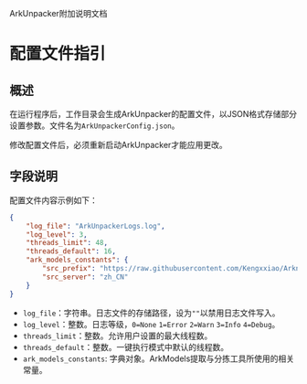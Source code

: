 ArkUnpacker附加说明文档
# 配置文件指引

## 概述
在运行程序后，工作目录会生成ArkUnpacker的配置文件，以JSON格式存储部分设置参数。文件名为`ArkUnpackerConfig.json`。

修改配置文件后，必须重新启动ArkUnpacker才能应用更改。

## 字段说明
配置文件内容示例如下：
```json
{
    "log_file": "ArkUnpackerLogs.log",
    "log_level": 3,
    "threads_limit": 48,
    "threads_default": 16,
    "ark_models_constants": {
        "src_prefix": "https://raw.githubusercontent.com/Kengxxiao/ArknightsGameData/master",
        "src_server": "zh_CN"
    }
}
```
- `log_file`：字符串。日志文件的存储路径，设为`""`以禁用日志文件写入。
- `log_level`：整数。日志等级，`0=None` `1=Error` `2=Warn` `3=Info` `4=Debug`。
- `threads_limit`：整数。允许用户设置的最大线程数。
- `threads_default`：整数。一键执行模式中默认的线程数。
- `ark_models_constants`: 字典对象。ArkModels提取与分拣工具所使用的相关常量。
